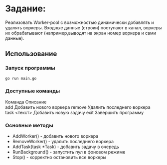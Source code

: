 # Задание: 
Реализовать Worker-pool  с возможностью динамически добавлять и удалять воркеры. Входные данные (строки) поступают в канал, воркеры их обрабатывают (например,выводят на экран номер воркера и сами данные).

## Использование

### Запуск программы
```bash
go run main.go
```
### Доступные команды
Команда	        Описание	                
add	            Добавить нового воркера	
remove	        Удалить последнего воркера	
task <текст>	Добавить новую задачу
exit	        Завершить программу	

### Основные методы
- AddWorker() - добавить нового воркера
- RemoveWorker() - удалить последнего воркера
- AddTask(task *Task) - добавить задачу в очередь
- RunBackground() - запустить пул в фоновом режиме
- Stop() - корректно остановить все воркеры